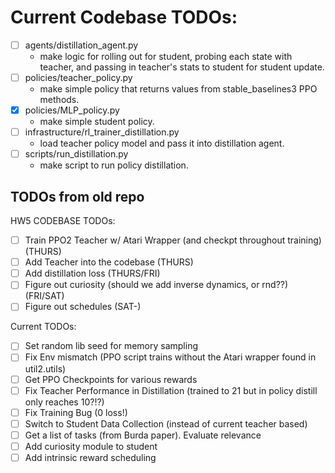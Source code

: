# Current Codebase TODOs:
- [ ] agents/distillation_agent.py
    - make logic for rolling out for student, probing each state with teacher, and passing in teacher's stats to student for student update.
- [ ] policies/teacher_policy.py
    - make simple policy that returns values from stable_baselines3 PPO methods.
- [x] policies/MLP_policy.py
    - make simple student policy.
- [ ] infrastructure/rl_trainer_distillation.py
    - load teacher policy model and pass it into distillation agent.
- [ ] scripts/run_distillation.py
    - make script to run policy distillation.

## TODOs from old repo
HW5 CODEBASE TODOs:
- [ ] Train PPO2 Teacher w/ Atari Wrapper (and checkpt throughout training) (THURS)
- [ ] Add Teacher into the codebase (THURS)
- [ ] Add distillation loss (THURS/FRI)
- [ ] Figure out curiosity (should we add inverse dynamics, or rnd??) (FRI/SAT)
- [ ] Figure out schedules (SAT-)

Current TODOs:
- [ ] Set random lib seed for memory sampling
- [ ] Fix Env mismatch (PPO script trains without the Atari wrapper found in util2.utils)
- [ ] Get PPO Checkpoints for various rewards
- [ ] Fix Teacher Performance in Distillation (trained to 21 but in policy distill only reaches 10?!?)
- [ ] Fix Training Bug (0 loss!)
- [ ] Switch to Student Data Collection (instead of current teacher based)
- [ ] Get a list of tasks (from Burda paper). Evaluate relevance
- [ ] Add curiosity module to student
- [ ] Add intrinsic reward scheduling